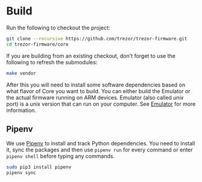 # Build

Run the following to checkout the project:

```sh
git clone --recursive https://github.com/trezor/trezor-firmware.git
cd trezor-firmware/core
```

If you are building from an existing checkout, don't forget to use the following to refresh the submodules:

```sh
make vendor
```

After this you will need to install some software dependencies based on what flavor of Core you want to build. You can either build the Emulator or the actual firmware running on ARM devices. Emulator (also called _unix_ port) is a unix version that can run on your computer. See [Emulator](../emulator/index.md) for more information.

## Pipenv

We use [Pipenv](https://docs.pipenv.org/en/latest/) to install and track Python dependencies. You need to install it, sync the packages and then use `pipenv run` for every command or enter `pipenv shell` before typing any commands.

```sh
sudo pip3 install pipenv
pipenv sync
```
